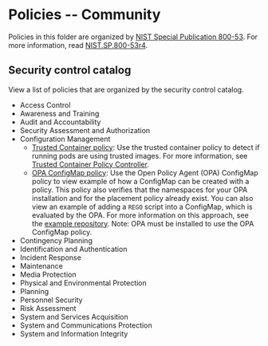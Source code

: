# Policies -- Community
Policies in this folder are organized by [NIST Special Publication 800-53](https://nvd.nist.gov/800-53). For more information, read [NIST.SP.800-53r4](https://nvlpubs.nist.gov/nistpubs/SpecialPublications/NIST.SP.800-53r4.pdf).

## Security control catalog
View a list of policies that are organized by the security control catalog.

* Access Control
* Awareness and Training
* Audit and Accountability
* Security Assessment and Authorization
* Configuration Management
  * [Trusted Container policy](./CM-Configuration-Management/policy-trusted-container.yaml): Use the trusted container policy to detect if running pods are using trusted images. For more information, see [Trusted Container Policy Controller](https://github.com/ycao56/trusted-container-policy-controller).
  * [OPA ConfigMap policy](./CM-Configuration-Management/opa-configmap.yaml): Use the Open Policy Agent (OPA) ConfigMap policy to view example of how a ConfigMap can be created with a policy. This policy also verifies that the namespaces for your OPA installation and for the placement policy already exist. You can also view an example of adding a `REGO` script into a ConfigMap, which is evaluated by the OPA. For more information on this approach, see the [example repository](https://github.com/ycao56/mcm-opa). Note: OPA must be installed to use the OPA ConfigMap policy.
* Contingency Planning
* Identification and Authentication
* Incident Response
* Maintenance
* Media Protection
* Physical and Environmental Protection
* Planning
* Personnel Security
* Risk Assessment
* System and Services Acquisition
* System and Communications Protection
* System and Information Integrity




